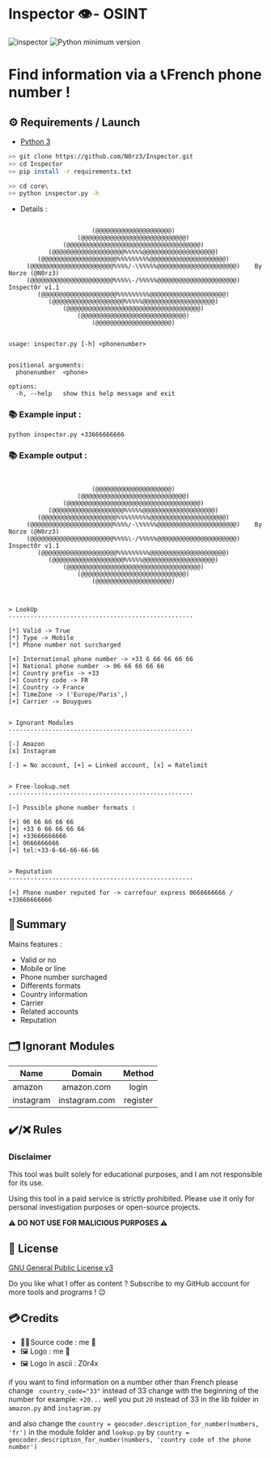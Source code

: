 # **Inspector 👁️ - OSINT**
![inspector](https://user-images.githubusercontent.com/123885505/235235978-76f43388-fba9-4443-bb30-1649aaa3ed95.png)
![Python minimum version](https://img.shields.io/badge/Python-3.10%2B-brightgreen)

# Find information via a 📞 __French__ phone number  !

## **⚙️ Requirements / Launch**

- [Python 3](https://www.python.org/downloads/)
```sh
>> git clone https://github.com/N0rz3/Inspector.git
>> cd Inspector
>> pip install -r requirements.txt

>> cd core\
>> python inspector.py -h
```

- Details : 
```

                       (@@@@@@@@@@@@@@@@@@@@@)
                   (@@@@@@@@@@@@@@@@@@@@@@@@@@@@@)
               (@@@@@@@@@@@@@@@@@@@@@@@@@@@@@@@@@@@@@)
           (@@@@@@@@@@@@@@@@@@@@%%%%%@@@@@@@@@@@@@@@@@@@@)        
        (@@@@@@@@@@@@@@@@@@@@@%%%%%%%%%@@@@@@@@@@@@@@@@@@@@@)     
     (@@@@@@@@@@@@@@@@@@@@@@@%%%%/-\%%%%%@@@@@@@@@@@@@@@@@@@@@@)    By Norze (@N0rz3)
     (@@@@@@@@@@@@@@@@@@@@@@@%%%%\-/%%%%%@@@@@@@@@@@@@@@@@@@@@@)      Inspect0r v1.1 
        (@@@@@@@@@@@@@@@@@@@@@%%%%%%%%%@@@@@@@@@@@@@@@@@@@@@)
           (@@@@@@@@@@@@@@@@@@@@%%%%%@@@@@@@@@@@@@@@@@@@@)       
               (@@@@@@@@@@@@@@@@@@@@@@@@@@@@@@@@@@@@@)           
                   (@@@@@@@@@@@@@@@@@@@@@@@@@@@@@)
                       (@@@@@@@@@@@@@@@@@@@@@)


usage: inspector.py [-h] <phonenumber>


positional arguments:
  phonenumber  <phone>

options:
  -h, --help   show this help message and exit
```

### **📚 Example input :**
```
python inspector.py +33666666666
```

### **📚 Example output :**
```


                       (@@@@@@@@@@@@@@@@@@@@@)
                   (@@@@@@@@@@@@@@@@@@@@@@@@@@@@@)
               (@@@@@@@@@@@@@@@@@@@@@@@@@@@@@@@@@@@@@)
           (@@@@@@@@@@@@@@@@@@@@%%%%%@@@@@@@@@@@@@@@@@@@@)
        (@@@@@@@@@@@@@@@@@@@@@%%%%%%%%%@@@@@@@@@@@@@@@@@@@@@)
     (@@@@@@@@@@@@@@@@@@@@@@@%%%%/-\%%%%%@@@@@@@@@@@@@@@@@@@@@@)    By Norze (@N0rz3)
     (@@@@@@@@@@@@@@@@@@@@@@@%%%%\-/%%%%%@@@@@@@@@@@@@@@@@@@@@@)      Inspect0r v1.1
        (@@@@@@@@@@@@@@@@@@@@@%%%%%%%%%@@@@@@@@@@@@@@@@@@@@@)
           (@@@@@@@@@@@@@@@@@@@@%%%%%@@@@@@@@@@@@@@@@@@@@)
               (@@@@@@@@@@@@@@@@@@@@@@@@@@@@@@@@@@@@@)
                   (@@@@@@@@@@@@@@@@@@@@@@@@@@@@@)
                       (@@@@@@@@@@@@@@@@@@@@@)



> LookUp
---------------------------------------------------

[*] Valid -> True
[*] Type -> Mobile
[*] Phone number not surcharged

[+] International phone number -> +33 6 66 66 66 66
[+] National phone number -> 06 66 66 66 66        
[+] Country prefix -> +33
[+] Country code -> FR
[+] Country -> France
[+] TimeZone -> ('Europe/Paris',)
[+] Carrier -> Bouygues


> Ignorant Modules
---------------------------------------------------

[-] Amazon
[x] Instagram

[-] = No account, [+] = Linked account, [x] = Ratelimit


> Free-lookup.net
---------------------------------------------------    

[~] Possible phone number formats :

[+] 06 66 66 66 66
[+] +33 6 66 66 66 66
[+] +33666666666
[+] 0666666666
[+] tel:+33-6-66-66-66-66


> Reputation
---------------------------------------------------

[+] Phone number reputed for -> carrefour express 0666666666 / +33666666666
```


## **🧾 Summary**

Mains features :
 - Valid or no
 - Mobile or line
 - Phone number surchaged
 - Differents formats
 - Country information
 - Carrier
 - Related accounts
 - Reputation 


## **🗂️ Ignorant  Modules**

|   Name   |  Domain | Method | 
|---    |:-: | :-:
|    amazon  |   amazon.com   | login|
|   instagram|   instagram.com           | register|





## ✔️/❌ Rules
### __Disclaimer__

This tool was built solely for educational purposes, and I am not responsible for its use.

Using this tool in a paid service is strictly prohibited. Please use it only for personal investigation purposes or open-source projects.

**⚠️ DO NOT USE FOR MALICIOUS PURPOSES ⚠️**


## **📝 License**

[GNU General Public License v3](https://www.gnu.org/licenses/gpl-3.0.fr.html)

Do you like what I offer as content ? Subscribe to my GitHub account for more tools and programs ! 😉

## **💳 Credits**

- 👨‍💻 Source code : me 🤗
- 🖼️ Logo        : me 🤗
- 🖼️ Logo in ascii : Z0r4x

if you want to find information on a number other than French please change ` country_code="33"` instead of 33 change with the beginning of the number for example: `+20...` well you put `20` instead of 33 in the lib folder in `amazon.py` and `instagram.py`

and also change the `country = geocoder.description_for_number(numbers, 'fr')` in the module folder and `lookup.py` by `country = geocoder.description_for_number(numbers, 'country code of the phone number')`
